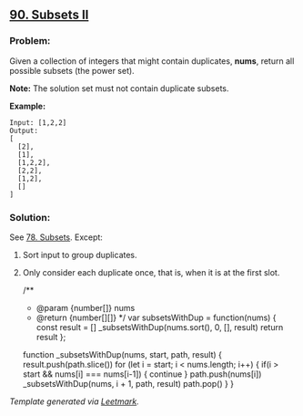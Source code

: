 ## [90. Subsets II](https://leetcode.com/problems/subsets-ii/description/)

### Problem:

Given a collection of integers that might contain duplicates, **nums**, return all possible subsets (the power set).

**Note:** The solution set must not contain duplicate subsets.

**Example:**

    Input: [1,2,2]
    Output:
    [
      [2],
      [1],
      [1,2,2],
      [2,2],
      [1,2],
      []
    ]

### Solution:

See [78. Subsets](./078.%20Subsets.md). Except:

1.  Sort input to group duplicates.
2.  Only consider each duplicate once, that is, when it is at the first slot.

    /\*\*

    - <span class="citation" data-cites="param">@param</span> {number\[\]} nums
    - <span class="citation" data-cites="return">@return</span> {number\[\]\[\]} \*/ var subsetsWithDup = function(nums) { const result = \[\] \_subsetsWithDup(nums.sort(), 0, \[\], result) return result };

    function \_subsetsWithDup(nums, start, path, result) { result.push(path.slice()) for (let i = start; i &lt; nums.length; i++) { if(i &gt; start && nums\[i\] === nums\[i-1\]) { continue } path.push(nums\[i\]) \_subsetsWithDup(nums, i + 1, path, result) path.pop() } }

_Template generated via [Leetmark](https://github.com/crimx/crx-leetmark)._
